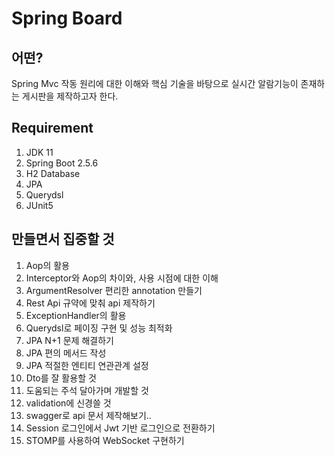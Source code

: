 # Spring Board
## 어떤?
Spring Mvc 작동 원리에 대한 이해와 핵심 기술을 바탕으로 실시간 알람기능이 존재하는 게시판을 제작하고자 한다.

## Requirement
1. JDK 11
2. Spring Boot 2.5.6
3. H2 Database
4. JPA
5. Querydsl
6. JUnit5

## 만들면서 집중할 것
1. Aop의 활용
2. Interceptor와 Aop의 차이와, 사용 시점에 대한 이해
3. ArgumentResolver 편리한 annotation 만들기
4. Rest Api 규약에 맞춰 api 제작하기
5. ExceptionHandler의 활용
6. Querydsl로 페이징 구현 및 성능 최적화
7. JPA N+1 문제 해결하기
8. JPA 편의 메서드 작성
9. JPA 적절한 엔티티 연관관계 설정
10. Dto를 잘 활용할 것
11. 도움되는 주석 달아가며 개발할 것
12. validation에 신경쓸 것
13. swagger로 api 문서 제작해보기..
14. Session 로그인에서 Jwt 기반 로그인으로 전환하기
15. STOMP를 사용하여 WebSocket 구현하기
